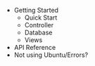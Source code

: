- Getting Started
  - Quick Start
  - Controller
  - Database
  - Views
- API Reference
- Not using Ubuntu/Errors?